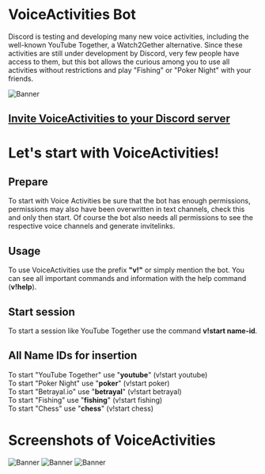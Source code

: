 # VoiceActivities Bot
Discord is testing and developing many new voice activities, including the well-known YouTube Together, a Watch2Gether alternative. Since these activities are still under development by Discord, very few people have access to them, but this bot allows the curious among you to use all activities without restrictions and play "Fishing" or "Poker Night" with your friends.

![Banner](https://cdn.discordapp.com/attachments/779697441691664429/853933069949599744/Voice_Activities_Banner.png)
## [Invite VoiceActivities to your Discord server](https://discord.com/oauth2/authorize?client_id=853706153892773888&scope=bot&permissions=379969)

# Let's start with VoiceActivities!
## Prepare
To start with Voice Activities be sure that the bot has enough permissions, permissions may also have been overwritten in text channels, check this and only then start. Of course the bot also needs all permissions to see the respective voice channels and generate invitelinks.

## Usage
To use VoiceActivities use the prefix **"v!"** or simply mention the bot. You can see all important commands and information with the help command (**v!help**).

## Start session
To start a session like YouTube Together use the command **v!start name-id**.
 
## All Name IDs for insertion
To start "YouTube Together" use "**youtube**" (v!start youtube)  
To start "Poker Night" use "**poker**" (v!start poker)  
To start "Betrayal.io" use "**betrayal**" (v!start betrayal)  
To start "Fishing" use "**fishing**" (v!start fishing)  
To start "Chess" use "**chess**" (v!start chess)

# Screenshots of VoiceActivities
![Banner](https://cdn.discordapp.com/attachments/779697441691664429/853729372849831986/bfa2cb01b91357a72ded59cbdac0b5db.png)
![Banner](https://cdn.discordapp.com/attachments/779697441691664429/853728391210860584/7a8a6a1d86298f4dc23ab05c34099295.png)
![Banner](https://cdn.discordapp.com/attachments/779697441691664429/853729822865227827/d916f2fcfcbbeaba5eb43ca4dd8cd3c5.png)
